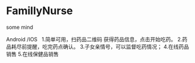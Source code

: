 # FamillyNurse
some mind


Android /IOS  
1.简单可用，扫药品二维码 获得药品信息，点击开始吃药。 
2.药品耗尽前提醒，吃完药点确认。
3.子女亲情号，可以监督吃药情况；
4.在线药品销售
5.在线保健品销售
